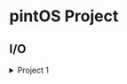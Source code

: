 # pintOS Project

## I/O
<details>
    <summary> Project 1 </summary>
<br>
    ### 1. Alarm Clock
    
</details>
